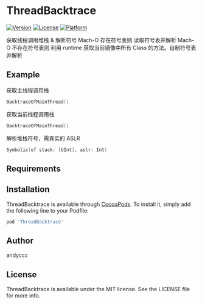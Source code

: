 # ThreadBacktrace

[![Version](https://img.shields.io/cocoapods/v/ThreadBacktrace.svg?style=flat)](https://cocoapods.org/pods/ThreadBacktrace)
[![License](https://img.shields.io/cocoapods/l/ThreadBacktrace.svg?style=flat)](https://cocoapods.org/pods/ThreadBacktrace)
[![Platform](https://img.shields.io/cocoapods/p/ThreadBacktrace.svg?style=flat)](https://cocoapods.org/pods/ThreadBacktrace)

 获取线程调用堆栈 & 解析符号
  Mach-O 存在符号表则 读取符号表并解析
  Mach-O 不存在符号表则 利用 runtime 获取当前镜像中所有 Class 的方法。自制符号表并解析

## Example

获取主线程调用栈
```swift
BacktraceOfMainThread()
```
获取当前线程调用栈
```swift
BacktraceOfMainThread()
```

解析堆栈符号，需真实的 ASLR
```swift
Symbolic(of stack: [UInt], aslr: Int)
```

## Requirements

## Installation

ThreadBacktrace is available through [CocoaPods](https://cocoapods.org). To install
it, simply add the following line to your Podfile:

```ruby
pod 'ThreadBacktrace'
```

## Author

andyccc

## License

ThreadBacktrace is available under the MIT license. See the LICENSE file for more info.
